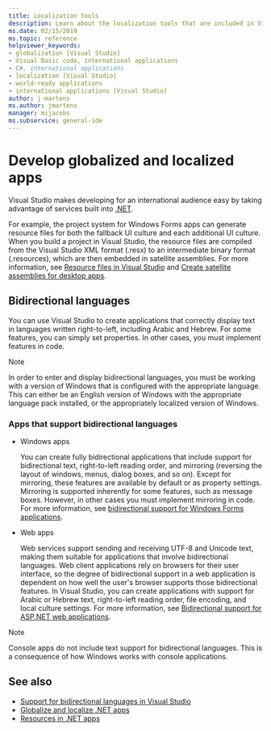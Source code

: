 ```yaml
---
title: Localization tools
description: Learn about the localization tools that are included in Visual Studio and how to use them to create localized applications in multiple languages.
ms.date: 02/15/2019
ms.topic: reference
helpviewer_keywords:
- globalization [Visual Studio]
- Visual Basic code, international applications
- C#, international applications
- localization [Visual Studio]
- world-ready applications
- international applications [Visual Studio]
author: j-martens
ms.author: jmartens
manager: mijacobs
ms.subservice: general-ide
---
```

# Develop globalized and localized apps

Visual Studio makes developing for an international audience easy by taking advantage of services built into [.NET](/dotnet/standard/globalization-localization/).

For example, the project system for Windows Forms apps can generate resource files for both the fallback UI culture and each additional UI culture. When you build a project in Visual Studio, the resource files are compiled from the Visual Studio XML format (.resx) to an intermediate binary format (.resources), which are then embedded in satellite assemblies. For more information, see [Resource files in Visual Studio](/dotnet/framework/resources/creating-resource-files-for-desktop-apps#VSResFiles) and [Create satellite assemblies for desktop apps](/dotnet/framework/resources/creating-satellite-assemblies-for-desktop-apps).

## Bidirectional languages

You can use Visual Studio to create applications that correctly display text in languages written right-to-left, including Arabic and Hebrew. For some features, you can simply set properties. In other cases, you must implement features in code.

> [!NOTE]
> In order to enter and display bidirectional languages, you must be working with a version of Windows that is configured with the appropriate language. This can either be an English version of Windows with the appropriate language pack installed, or the appropriately localized version of Windows.

### Apps that support bidirectional languages

- Windows apps

   You can create fully bidirectional applications that include support for bidirectional text, right-to-left reading order, and mirroring (reversing the layout of windows, menus, dialog boxes, and so on). Except for mirroring, these features are available by default or as property settings. Mirroring is supported inherently for some features, such as message boxes. However, in other cases you must implement mirroring in code. For more information, see [bidirectional support for Windows Forms applications](/dotnet/framework/winforms/advanced/bi-directional-support-for-windows-forms-applications).

- Web apps

   Web services support sending and receiving UTF-8 and Unicode text, making them suitable for applications that involve bidirectional languages. Web client applications rely on browsers for their user interface, so the degree of bidirectional support in a web application is dependent on how well the user's browser supports those bidirectional features. In Visual Studio, you can create applications with support for Arabic or Hebrew text, right-to-left reading order, file encoding, and local culture settings. For more information, see [Bidirectional support for ASP.NET web applications](/previous-versions/6eedwbtt(v=vs.140)).

> [!NOTE]
> Console apps do not include text support for bidirectional languages. This is a consequence of how Windows works with console applications.

## See also

- [Support for bidirectional languages in Visual Studio](use-bidirectional-languages.md)
- [Globalize and localize .NET apps](/dotnet/standard/globalization-localization/)
- [Resources in .NET apps](/dotnet/framework/resources/)
